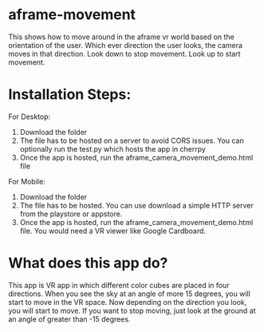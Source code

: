 # aframe-movement
This shows how to move around in the aframe vr world based on the orientation of the user. Which ever direction the user looks, the camera moves in that direction. Look down to stop movement. Look up to start movement.

# Installation Steps:
For Desktop:
1. Download the folder
2. The file has to be hosted on a server to avoid CORS issues. You can optionally run the test.py which hosts the app in cherrpy
3. Once the app is hosted, run the aframe_camera_movement_demo.html file

For Mobile:
1. Download the folder
2. The file has to be hosted. You can use download a simple HTTP server from the playstore or appstore.
3. Once the app is hosted, run the aframe_camera_movement_demo.html file. You would need a VR viewer like Google Cardboard.

# What does this app do?
This app is VR app in which different color cubes are placed in four directions. When you see the sky at an angle of more 15 degrees, you will start to move in the VR space. Now depending on the direction you look, you will start to move. If you want to stop moving, just look at the ground at an angle of greater than -15 degrees.
